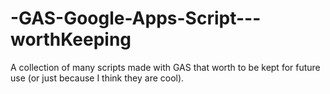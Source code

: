 # -GAS-Google-Apps-Script---worthKeeping
A collection of many scripts made with GAS that worth to be kept for future use (or just because I think they are cool).
